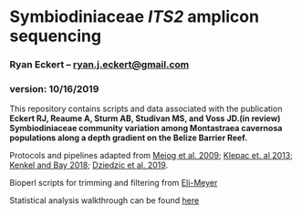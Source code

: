 # Symbiodiniaceae *ITS2* amplicon sequencing  
### Ryan Eckert – ryan.j.eckert@gmail.com  
### version: 10/16/2019  

This repository contains scripts and data associated with the publication **Eckert RJ, Reaume A, Sturm AB, Studivan MS, and Voss JD.(in review) Symbiodiniaceae community variation among Montastraea cavernosa populations along a depth gradient on the Belize Barrier Reef.**

Protocols and pipelines adapted from [Meiog et al. 2009](https://doi.org/10.1111/j.1755-0998.2008.02222.x); [Klepac et. al 2013](https://doi.org/10.3354/meps11369); [Kenkel and Bay 2018](https://doi.org/10.7717/peerj.6047); [Dziedzic et al. 2019](https://doi.org/https://doi.org/10.1111/mec.15081).  

Bioperl scripts for trimming and filtering from [Eli-Meyer](https://github.com/Eli-Meyer/ASV_utilities)  

Statistical analysis walkthrough can be found [here](https://ryaneckert.github.io/Symbiodiniaceae-ITS2/)
